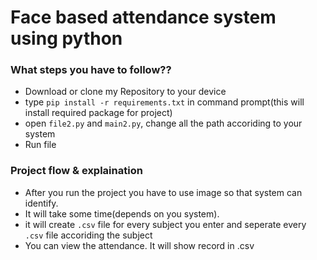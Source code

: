 
# Face based attendance system using python 

### What steps you have to follow??
- Download or clone my Repository to your device
- type `pip install -r requirements.txt` in command prompt(this will install required package for project)
- open `file2.py` and `main2.py`, change all the path accoriding to your system
- Run file

### Project flow & explaination
- After you run the project you have to use image  so that system can identify.
- It will take some time(depends on you system).
- it will create `.csv` file for every subject you enter and seperate every `.csv` file accoriding the subject
- You can view the attendance. It will show record in .csv 



